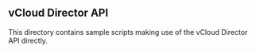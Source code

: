 ## vCloud Director API ##

This directory contains sample scripts making use of the vCloud Director API directly.